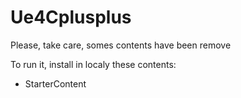 # Ue4Cplusplus

Please, take care, somes contents have been remove

To run it, install in localy these contents:
 - StarterContent
